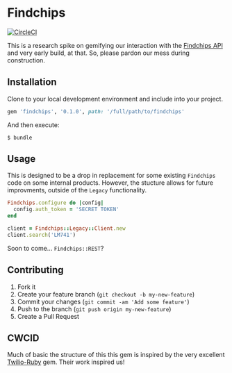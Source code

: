 # Findchips
[![CircleCI](https://circleci.com/gh/dragon-innovation/findchips.svg?style=svg)](https://circleci.com/gh/dragon-innovation/findchips)

This is a research spike on gemifying our interaction with the
[Findchips API](https://dev.supplyframe.com/doc/fcapi) and very early build, at
that. So, please pardon our mess during construction.

## Installation

Clone to your local development environment and include into your project.

```ruby
gem 'findchips', '0.1.0', path: '/full/path/to/findchips'
```

And then execute:

    $ bundle

## Usage
This is designed to be a drop in replacement for some existing `Findchips` code
on some internal products. However, the stucture allows for future improvments,
outside of the `Legacy` functionality.

```ruby
Findchips.configure do |config|
  config.auth_token = 'SECRET TOKEN'
end

client = Findchips::Legacy::Client.new
client.search('LM741')
```

Soon to come... `Findchips::REST`?

## Contributing

1. Fork it
2. Create your feature branch (`git checkout -b my-new-feature`)
3. Commit your changes (`git commit -am 'Add some feature'`)
4. Push to the branch (`git push origin my-new-feature`)
5. Create a Pull Request

## CWCID

Much of basic the structure of this this gem is inspired by the very excellent
[Twilio-Ruby](https://github.com/twilio/twilio-ruby) gem. Their work inspired us!

